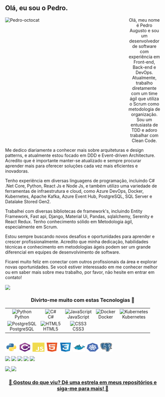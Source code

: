 ## Olá, eu sou o Pedro.
<div>
  <img align="left" alt="Pedro-octocat" height="400" width="400" src="https://octocat-generator-assets.githubusercontent.com/my-octocat-1631572653803.png"> 
  <p align="center">
    Olá, meu nome é Pedro Augusto e sou um desenvolvedor de software com experiência em Front-end, Back-end e DevOps. Atualmente, trabalho diretamente com um time ágil que utiliza o Scrum como metodologia de organização. Sou um entusiasta de TDD e adoro trabalhar com Clean Code.
  
  Me dedico diariamente a conhecer mais sobre arquiteturas e design patterns, e atualmente estou focado em DDD e Event-driven Architecture. Acredito que é importante manter-se atualizado e sempre procurar aprender mais para oferecer soluções cada vez mais eficientes e inovadoras.
  
  Tenho experiência em diversas linguagens de programação, incluindo C# .Net Core, Python, React Js e Node Js, e também utilizo uma variedade de ferramentas de infraestrutura e cloud, como Azure DevOps, Docker, Kubernetes, Apache Kafka, Azure Event Hub, PostgreSQL, SQL Server e Datalake Stored Gen2.
  
  Trabalhei com diversas bibliotecas de framework's, incluindo Entity Framework, Fast api, Django, Material Ui, Pandas, sqlalchemy, Serenity e React Redux. Tenho conhecimento sólido em Metodologia ágil, especialmente em Scrum.
  
  Estou sempre buscando novos desafios e oportunidades para aprender e crescer profissionalmente. Acredito que minha dedicação, habilidades técnicas e conhecimento em metodologias ágeis podem ser um grande diferencial em equipes de desenvolvimento de software.
  
  Ficarei muito feliz em conectar com outros profissionais da área e explorar novas oportunidades. Se você estiver interessado em me conhecer melhor ou em saber mais sobre meu trabalho, por favor, não hesite em entrar em contato!

  <!-- Adicionando um GIF de codificação -->
  <img align="center" src="https://media.giphy.com/media/13HgwGsXF0aiGY/giphy.gif" width="300">
  </p>

<div align="center">

### Divirto-me muito com estas Tecnologias 🔧
    
  <table>
      <tr>
        <td align="center">
          <img alt="Python" src="[https://media.giphy.com/media/2wZ8x7lTdY2ZD7qido/giphy.gif](https://flat-icons.com/downloads/animated-animal-icon-set/)" width="100">
          <br>Python
        </td>
        <td align="center">
          <img alt="C#" src="https://media.giphy.com/media/xT9IgzoKnwFNmISR8I/giphy.gif" width="100">
          <br>C#
        </td>
        <td align="center">
          <img alt="JavaScript" src="https://media.giphy.com/media/ln7z2eWriiQAllfVcn/giphy.gif" width="100">
          <br>JavaScript
        </td>
        <td align="center">
          <img alt="Docker" src="https://media.giphy.com/media/3oEhmKbNQyGAdEV7fO/giphy.gif" width="100">
          <br>Docker
        </td>
        <td align="center">
          <img alt="Kubernetes" src="https://media.giphy.com/media/4N1FZFE5AGO3qrug/giphy.gif" width="100">
          <br>Kubernetes
        </td>
      </tr>
      <tr>
        <td align="center">
          <img alt="PostgreSQL" src="https://media.giphy.com/media/IdyAQJVN2kVPNUrojM/giphy.gif" width="100">
          <br>PostgreSQL
        </td>
        <td align="center">
          <img alt="HTML5" src="https://media.giphy.com/media/XAxylRMCdpbEWUAvr8/giphy.gif" width="100">
          <br>HTML5
        </td>
        <td align="center">
          <img alt="CSS3" src="https://media.giphy.com/media/fsEaZldNC8A1PJ3mwp/giphy.gif" width="100">
          <br>CSS3
        </td>
        <td align="center">
          <!-- Adicione mais GIFs conforme necessário -->
        </td>
        <td align="center">
          <!-- Adicione mais GIFs conforme necessário -->
        </td>
      </tr>
    </table>
    
  </div>


  <div>
    <div style="display: inline_block"><br>
      <img align="center" alt="Pedro-Python" height="30" width="40" src="https://raw.githubusercontent.com/devicons/devicon/master/icons/python/python-original.svg">
      <img align="center" alt="Pedro-C#" height="30" width="40" src="https://raw.githubusercontent.com/devicons/devicon/master/icons/csharp/csharp-original.svg">
      <img align="center" alt="Pedro-Js" height="30" width="40" src="https://raw.githubusercontent.com/devicons/devicon/master/icons/javascript/javascript-plain.svg">
      <img align="center" alt="Pedro-HTML" height="30" width="40" src="https://raw.githubusercontent.com/devicons/devicon/master/icons/html5/html5-original.svg">
      <img align="center" alt="Pedro-CSS" height="30" width="40" src="https://raw.githubusercontent.com/devicons/devicon/master/icons/css3/css3-original.svg">
      <img align="center" alt="Pedro-Docker" height="30" width="40" src="https://raw.githubusercontent.com/devicons/devicon/master/icons/docker/docker-original.svg">
      <img align="center" alt="Pedro-Kubernetes" height="30" width="40" src="https://raw.githubusercontent.com/devicons/devicon/master/icons/kubernetes/kubernetes-plain.svg">
      <img align="center" alt="Pedro-PostgreSQL" height="30" width="40" src="https://raw.githubusercontent.com/devicons/devicon/master/icons/postgresql/postgresql-original.svg">
    </div>
  </div>
</div>
<div>
  <p>
    
  </p>
  </div>
<div> 
  <a href="https://www.instagram.com/pedr0balhe/" target="_blank"><img src="https://img.shields.io/badge/-Instagram-%23E4405F?style=for-the-badge&logo=instagram&logoColor=white" target="_blank"></a>
 	<a href="https://www.twitch.tv/ellaotv" target="_blank"><img src="https://img.shields.io/badge/Twitch-9146FF?style=for-the-badge&logo=twitch&logoColor=white" target="_blank"></a>
 <a href="https://discord.gg/r9Te9e8a" target="_blank"><img src="https://img.shields.io/badge/Discord-7289DA?style=for-the-badge&logo=discord&logoColor=white" target="_blank"></a> 
  <a href = "mailto:prof.pedrobalhe@gmail.com"><img src="https://img.shields.io/badge/-Gmail-%23333?style=for-the-badge&logo=gmail&logoColor=white" target="_blank"></a>
  <a href="https://www.linkedin.com/in/pedrobalhe/" target="_blank"><img src="https://img.shields.io/badge/-LinkedIn-%230077B5?style=for-the-badge&logo=linkedin&logoColor=white" target="_blank"></a>
</div>

<div>
  <p>
    
  </p>
</div>
<div style="display: inline_block">
  <a href="https://github.com/pedro-canedo">
  <img height="200em" src="https://github-readme-stats.vercel.app/api?username=pedro-canedo&show_icons=true&theme=dark&include_all_commits=true&count_private=false"/>
  <img height="200em" src="https://github-readme-stats.vercel.app/api/top-langs/?username=pedro-canedo&layout=compact&langs_count=9&theme=dark"/>
</div>

<!-- Adicionando um CTA -->
<div align="center">
  <h3>🌟 Gostou do que viu? Dê uma estrela em meus repositórios e siga-me para mais! 🌟</h3>
</div>

<!-- Animação da cobra -->
<!--   ![Snake animation](https://github.com/pedro-canedo/pedro-canedo/blob/output/github-contribution-grid-snake.svg) -->
 
